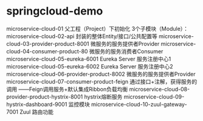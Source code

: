 # springcloud-demo
microservice-cloud-01 父工程（Project）下初始化 3个子模块（Module）：
microservice-cloud-02-api 封装的整体Entity/接口/公共配置等
microservice-cloud-03-provider-product-8001 微服务的服务提供者Provider
microservice-cloud-04-consumer-product-80 微服务的服务消费者Consumer
microservice-cloud-05-eureka-6001 Eureka Server 服务注册中心1
microservice-cloud-05-eureka-6002 Eureka Server 服务注册中心2
microservice-cloud-06-provider-product-8002 微服务的服务提供者Provider
microservice-cloud-07-consumer-product-feign 通过接口+注解，获得服务的调用 ——Feign调用服务+默认集成Ribbon负载均衡
microservice-cloud-08-provider-product-hystrix-8001 hystrix熔断服务
microservice-cloud-09-hystrix-dashboard-9001 监控模块
microservice-cloud-10-zuul-gateway-7001 Zuul 路由功能
